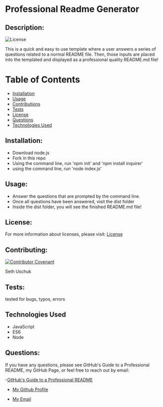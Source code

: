 
# Professional Readme Generator

## Description:

![License](https://img.shields.io/badge/License-MIT-blue.svg "License Badge")

This is a quick and easy to use template where a user answers a series of questions related to a normal README file. Then, those inputs are placed into the templated and displayed as a professional quality README.md file!

# Table of Contents 

- [Installation](#installation)
- [Usage](#usage)
- [Contributions](#contributions)
- [Tests](#tests)
- [License](#license)
- [Questions](#questions)
- [Technologies Used](#languages)

## Installation:

* Download node.js 
* Fork in this repo
* Using the command line, run 'npm init' and 'npm install inquirer' 
* using the command line, run 'node index.js'


## Usage:

* Answer the questions that are prompted by the command line.
* Once all questions have been answered, visit the dist folder
* Inside the dist folder, you will see the finished README.md file!

## License:

For more information about licenses, please visit:
[License](https://opensource.org/licenses/MIT)

## Contributing:

[![Contributor Covenant](https://img.shields.io/badge/Contributor%20Covenant-v2.0%20adopted-ff69b4.svg)](CODE_OF_CONDUCT.md)

Seth Uschuk

## Tests:

tested for bugs, typos, errors

## Technologies Used

* JavaScript
* ES6
* Node

## Questions:

If you have any questions, please see GitHub's Guide to a Professional README, my GitHub Page, or feel free to reach out by email:

-[GitHub's Guide to a Professional README](https://github.com/coding-boot-camp/potential-enigma/blob/master/readme-guide.md)


- [My Github Profile](https://github.com/suschuk24)


- [My Email](suschuk24@qgmail.com)

  